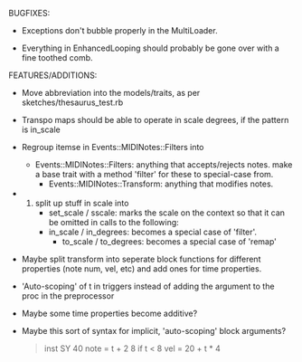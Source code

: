 BUGFIXES:

- Exceptions don't bubble properly in the MultiLoader.

- Everything in EnhancedLooping should probably be gone over with a fine toothed comb.

FEATURES/ADDITIONS:

- Move abbreviation into the models/traits, as per sketches/thesaurus_test.rb

- Transpo maps should be able to operate in scale degrees, if the pattern is in_scale

- Regroup itemse in Events::MIDINotes::Filters into
  - Events::MIDINotes::Filters: anything that accepts/rejects notes. make a base trait with a method 'filter' for these to special-case from.
	- Events::MIDINotes::Transform: anything that modifies notes.

- 1. split up stuff in scale into 
     - set_scale / sscale: marks the scale on the context so that it can be omitted in calls to the following:
     - in_scale  / in_degrees: becomes a special case of 'filter'.
		 - to_scale  / to_degrees: becomes a special case of 'remap'

- Maybe split transform into seperate block functions for different properties (note num, vel, etc) and add ones for time properties.

- 'Auto-scoping' of t in triggers instead of adding the argument to the proc in the preprocessor

- Maybe some time properties become additive?

- Maybe this sort of syntax for implicit, 'auto-scoping' block arguments?

    > inst SY 40
      note =
	      t + 2
				8 if t < 8
      vel = 20 + t * 4
			